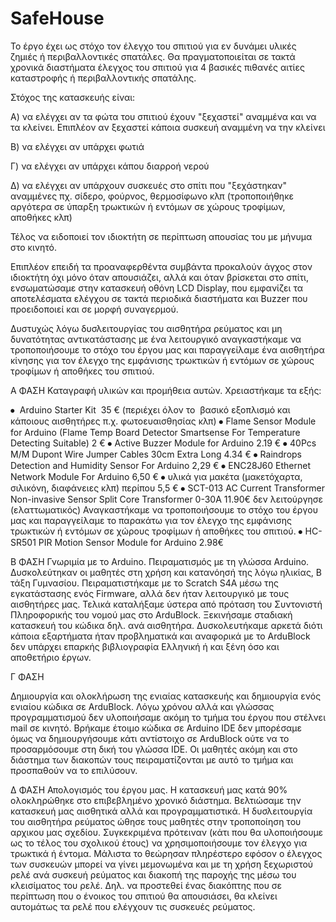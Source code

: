 # SafeHouse
Το έργο έχει ως στόχο τον έλεγχο του σπιτιού για εν δυνάμει υλικές ζημιές ή περιβαλλοντικές σπατάλες. Θα πραγματοποιείται σε τακτά χρονικά διαστήματα έλεγχος του σπιτιού για 4 βασικές πιθανές αιτίες καταστροφής ή περιβαλλοντικής σπατάλης.

Στόχος της κατασκευής είναι:

Α) να ελέγχει αν τα φώτα του σπιτιού έχουν "ξεχαστεί" αναμμένα και να τα κλείνει. Επιπλέον αν ξεχαστεί κάποια συσκευή αναμμένη να την κλείνει

Β) να ελέγχει αν υπάρχει φωτιά

Γ) να ελέγχει αν υπάρχει κάπου διαρροή νερού

Δ) να ελέγχει αν υπάρχουν συσκευές στο σπίτι που "ξεχάστηκαν" αναμμένες πχ. σίδερο, φούρνος, θερμοσίφωνο κλπ (τροποποιήθηκε αργότερα σε ύπαρξη τρωκτικών ή εντόμων σε χώρους τροφίμων, αποθήκες κλπ)

Τέλος να ειδοποιεί τον ιδιοκτήτη σε περίπτωση απουσίας του με μήνυμα στο κινητό.

Επιπλέον επειδή τα προαναφερθέντα συμβάντα προκαλούν άγχος στον ιδιοκτήτη όχι μόνο όταν απουσιάζει, αλλά και όταν βρίσκεται στο σπίτι, ενσωματώσαμε στην κατασκευή οθόνη LCD Display, που εμφανίζει τα αποτελέσματα ελέγχου σε τακτά περιοδικά διαστήματα και Buzzer που προειδοποιεί και σε μορφή συναγερμού.


Δυστυχώς λόγω δυσλειτουργίας του αισθητήρα ρεύματος και μη δυνατότητας αντικατάστασης με ένα λειτουργικό αναγκαστήκαμε να τροποποιήσουμε το στόχο του έργου μας και παραγγείλαμε ένα αισθητήρα κίνησης για τον έλεγχο της εμφάνισης τρωκτικών ή εντόμων σε χώρους τροφίμων ή αποθήκες του σπιτιού.

Α ΦΑΣΗ
Καταγραφή υλικών και προμήθεια αυτών. 
Χρειαστήκαμε τα εξής:

⦁	 Arduino Starter Kit  35 € (περιέχει όλον το  βασικό εξοπλισμό και κάποιους αισθητήρες π.χ. φωτοευαισθησίας κλπ)
⦁	Flame Sensor Module for Arduino (Flame Temp Board Detector Smartsense For Temperature Detecting Suitable) 2 €
⦁	Active Buzzer Module for Arduino 2.19 €
⦁	40Pcs M/M Dupont Wire Jumper Cables 30cm Extra Long 4.34 €
⦁	Raindrops Detection and Humidity Sensor For Arduino 2,29 €
⦁	ENC28J60 Ethernet Network Module For Arduino 6,50 €
⦁	υλικά για μακέτα (μακετόχαρτα, σιλικόνη, διαφάνειες κλπ) περίπου 5,5 €
⦁	SCT-013 AC Current Transformer Non-invasive Sensor Split Core Transformer 0-30A 11.90€ δεν λειτούργησε (ελαττωματικός) 
Αναγκαστήκαμε να τροποποιήσουμε το στόχο του έργου μας και παραγγείλαμε το παρακάτω για τον έλεγχο της εμφάνισης τρωκτικών ή εντόμων σε χώρους τροφίμων ή αποθήκες του σπιτιού.
⦁	HC-SR501 PIR Motion Sensor Module for Arduino 2.98€

Β ΦΑΣΗ
Γνωριμία με το Arduino. Πειραματισμός με τη γλώσσα Arduino. Δυσκολεύτηκαν οι μαθητές στη χρήση και κατανόησή της λόγω ηλικίας, Β τάξη Γυμνασίου. Πειραματιστήκαμε με το Scratch S4A μέσω της εγκατάστασης ενός Firmware, αλλά δεν ήταν λειτουργικό με τους αισθητήρες μας. Τελικά καταλήξαμε ύστερα από πρόταση του Συντονιστή Πληροφορικής του νομού μας στο ArduBlock. Ξεκινήσαμε σταδιακή κατασκευή του κώδικα δηλ. ανά αισθητήρα. Δυσκολευτήκαμε αρκετά διότι κάποια εξαρτήματα ήταν προβληματικά και αναφορικά με το ArduBlock δεν υπάρχει επαρκής βιβλιογραφία Ελληνική ή και ξένη όσο και αποθετήριο έργων.


Γ ΦΑΣΗ

Δημιουργία και ολοκλήρωση της ενιαίας κατασκευής και δημιουργία ενός ενιαίου κώδικα σε ArduBlock. Λόγω χρόνου αλλά και γλώσσας προγραμματισμού δεν υλοποιήσαμε ακόμη το τμήμα του έργου που στέλνει mail σε κινητό. Βρήκαμε έτοιμο κώδικα σε Arduino IDE δεν μπορέσαμε όμως να δημιουργήσουμε κάτι αντίστοιχο σε ArduBlock ούτε να το προσαρμόσουμε στη δική του γλώσσα IDE. Οι μαθητές ακόμη και στο διάστημα των διακοπών τους πειραματίζονται με αυτό το τμήμα και προσπαθούν να το επιλύσουν. 

Δ ΦΑΣΗ
Απολογισμός του έργου μας. Η κατασκευή μας κατά 90% ολοκληρώθηκε στο επιβεβλημένο χρονικό διάστημα. Βελτιώσαμε την κατασκευή μας αισθητικά αλλά και προγραμματιστικά. Η δυσλειτουργία του αισθητήρα ρεύματος ώθησε τους μαθητές στην τροποποίηση του αρχικου μας σχεδίου. Συγκεκριμένα πρότειναν (κάτι που θα υλοποιήσουμε ως το τέλος του σχολικού έτους) να χρησιμοποιήσουμε τον έλεγχο για τρωκτικά ή έντομα. Μάλιστα το θεώρησαν πληρέστερο εφόσον ο έλεγχος των συσκευών μπορεί να γίνει μεμονωμένα και με τη χρήση ξεχωριστού ρελέ ανά συσκευή ρεύματος και διακοπή της παροχής της μέσω του κλεισίματος του ρελέ. Δηλ. να προστεθεί ένας διακόπτης που σε περίπτωση που ο ένοικος του σπιτιού θα απουσιάσει, θα κλείνει αυτομάτως τα ρελέ που ελέγχουν τις συσκευές ρεύματος. 
